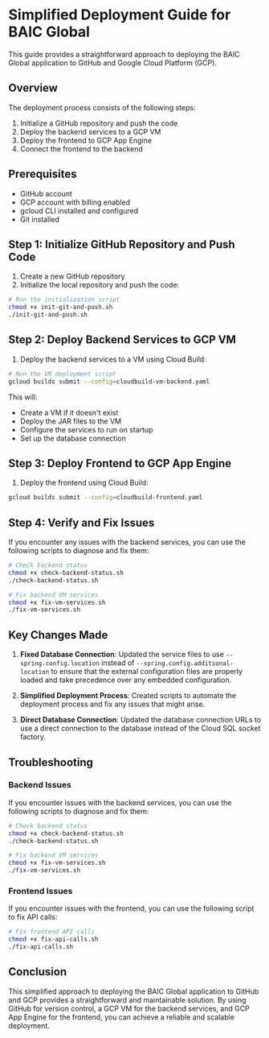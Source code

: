 # Simplified Deployment Guide for BAIC Global

This guide provides a straightforward approach to deploying the BAIC Global application to GitHub and Google Cloud Platform (GCP).

## Overview

The deployment process consists of the following steps:

1. Initialize a GitHub repository and push the code
2. Deploy the backend services to a GCP VM
3. Deploy the frontend to GCP App Engine
4. Connect the frontend to the backend

## Prerequisites

- GitHub account
- GCP account with billing enabled
- gcloud CLI installed and configured
- Git installed

## Step 1: Initialize GitHub Repository and Push Code

1. Create a new GitHub repository
2. Initialize the local repository and push the code:

```bash
# Run the initialization script
chmod +x init-git-and-push.sh
./init-git-and-push.sh
```

## Step 2: Deploy Backend Services to GCP VM

1. Deploy the backend services to a VM using Cloud Build:

```bash
# Run the VM deployment script
gcloud builds submit --config=cloudbuild-vm-backend.yaml
```

This will:
- Create a VM if it doesn't exist
- Deploy the JAR files to the VM
- Configure the services to run on startup
- Set up the database connection

## Step 3: Deploy Frontend to GCP App Engine

1. Deploy the frontend using Cloud Build:

```bash
gcloud builds submit --config=cloudbuild-frontend.yaml
```

## Step 4: Verify and Fix Issues

If you encounter any issues with the backend services, you can use the following scripts to diagnose and fix them:

```bash
# Check backend status
chmod +x check-backend-status.sh
./check-backend-status.sh

# Fix backend VM services
chmod +x fix-vm-services.sh
./fix-vm-services.sh
```

## Key Changes Made

1. **Fixed Database Connection**: Updated the service files to use `--spring.config.location` instead of `--spring.config.additional-location` to ensure that the external configuration files are properly loaded and take precedence over any embedded configuration.

2. **Simplified Deployment Process**: Created scripts to automate the deployment process and fix any issues that might arise.

3. **Direct Database Connection**: Updated the database connection URLs to use a direct connection to the database instead of the Cloud SQL socket factory.

## Troubleshooting

### Backend Issues

If you encounter issues with the backend services, you can use the following scripts to diagnose and fix them:

```bash
# Check backend status
chmod +x check-backend-status.sh
./check-backend-status.sh

# Fix backend VM services
chmod +x fix-vm-services.sh
./fix-vm-services.sh
```

### Frontend Issues

If you encounter issues with the frontend, you can use the following script to fix API calls:

```bash
# Fix frontend API calls
chmod +x fix-api-calls.sh
./fix-api-calls.sh
```

## Conclusion

This simplified approach to deploying the BAIC Global application to GitHub and GCP provides a straightforward and maintainable solution. By using GitHub for version control, a GCP VM for the backend services, and GCP App Engine for the frontend, you can achieve a reliable and scalable deployment.
